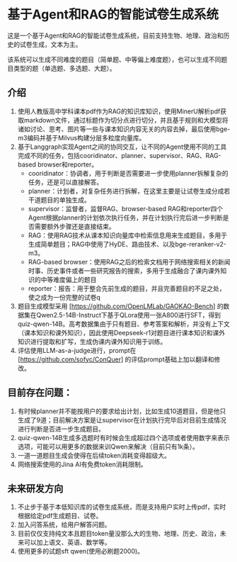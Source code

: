 # 基于Agent和RAG的智能试卷生成系统

这是一个基于Agent和RAG的智能试卷生成系统，目前支持生物、地理、政治和历史的试卷生成，文本为主。

该系统可以生成不同难度的题目（简单题、中等偏上难度题），也可以生成不同题目类型的题（单选题、多选题、大题）。

## 介绍
1. 使用人教版高中学科课本pdf作为RAG的知识库知识，使用MinerU解析pdf获取markdown文件，通过标题作为切分点进行切分，并且基于规则和大模型将诸如讨论、思考、图片等一些与课本知识内容无关的内容去掉，最后使用bge-m3编码并基于Milvus构建分层多粒度向量库。
2. 基于Langgraph实现Agent之间的协同交互，让不同的Agent使用不同的工具完成不同的任务，包括cooridinator、planner、supervisor、RAG、RAG-based browser和reporter。
    - cooridinator：协调者，用于判断是否需要进一步使用planner拆解复杂的任务，还是可以直接解答。
    - planner：计划者，对复杂任务进行拆解，在这里主要是让试卷生成分成若干道题目的单独生成。
    - supervisor：监督者，监督RAG、browser-based RAG和reporter四个Agent根据planner的计划依次执行任务，并在计划执行完后进一步判断是否需要额外步骤还是直接结束。
    - RAG：使用RAG技术从课本知识向量库中检索信息用来生成题目，多用于生成简单题目；RAG中使用了HyDE、路由技术、以及bge-reranker-v2-m3。
    - RAG-based browser：使用RAG之后的检索文档用于网络搜索相关的新闻时事、历史事件或者一些研究报告的搜索，多用于生成融合了课内课外知识的中等难度偏上的题目
    - reporter：报告：用于整合先前生成的题目，并且完善题目的不足之处，使之成为一份完整的试卷q
3. 题目生成模型采用 [https://github.com/OpenLMLab/GAOKAO-Bench] 的数据集在Qwen2.5-14B-Instruct下基于QLora使用一张A800进行SFT，得到quiz-qwen-14B。高考数据集由于只有题目、参考答案和解析，并没有上下文（课本知识和课外知识），因此使用Deepseek-r1对题目进行课本知识和课外知识进行提取和扩写，生成伪课内课外知识用于训练。
4. 评估使用LLM-as-a-judge进行，prompt在 [https://github.com/sofyc/ConQuer] 的评估prompt基础上加以翻译和修改。

## 目前存在问题：
1. 有时候planner并不能按用户的要求给出计划，比如生成10道题目，但是他只生成了9道；目前解决方案是让supervisor在计划执行完毕后对目前生成情况进行判断是否进一步生成题目。
2. quiz-qwen-14B生成多选题时有时候会生成超过四个选项或者使用数字来表示选项，可能可以用更多的数据来训Qwen来解决（目前只有1k条）。
3. 一道一道题目生成会使得在后续token消耗变得超级大。
4. 网络搜索使用的Jina AI有免费token消耗限制。

## 未来研发方向
1. 不止步于基于本低知识库的试卷生成系统，而是支持用户实时上传pdf，实时根据给定pdf生成题目、试卷。
2. 加入问答系统，给用户解答问题。
3. 目前仅仅支持纯文本且题目token量没那么大的生物、地理、历史、政治，未来可以加上语文、英语、数学等。
4. 使用更多的试题sft qwen(使用必刷题2000)。